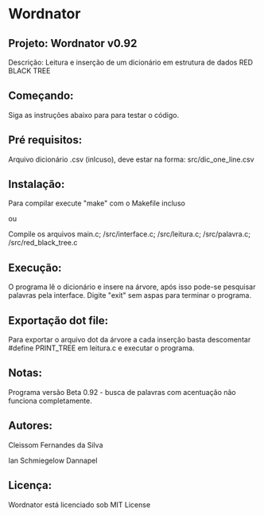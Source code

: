 # Wordnator
## Projeto: Wordnator v0.92
Descrição: Leitura e inserção de um dicionário em estrutura de dados RED BLACK TREE

## Começando:
Siga as instruções abaixo para para testar o código.

## Pré requisitos:
Arquivo dicionário .csv (inlcuso), deve estar na forma: src/dic_one_line.csv

## Instalação: 

Para compilar execute "make" com o Makefile incluso

ou

Compile os arquivos main.c; /src/interface.c; /src/leitura.c; /src/palavra.c; /src/red_black_tree.c

## Execução:
O programa lê o dicionário e insere na árvore, após isso pode-se pesquisar palavras pela interface.
Digite "exit" sem aspas para terminar o programa.

## Exportação dot file:
Para exportar o arquivo dot da árvore a cada inserção basta descomentar #define PRINT_TREE em leitura.c e executar o programa.

## Notas: 
Programa versão Beta 0.92 - busca de palavras com acentuação não funciona completamente.

## Autores:
Cleissom Fernandes da Silva

Ian Schmiegelow Dannapel

## Licença:
Wordnator está licenciado sob MIT License
